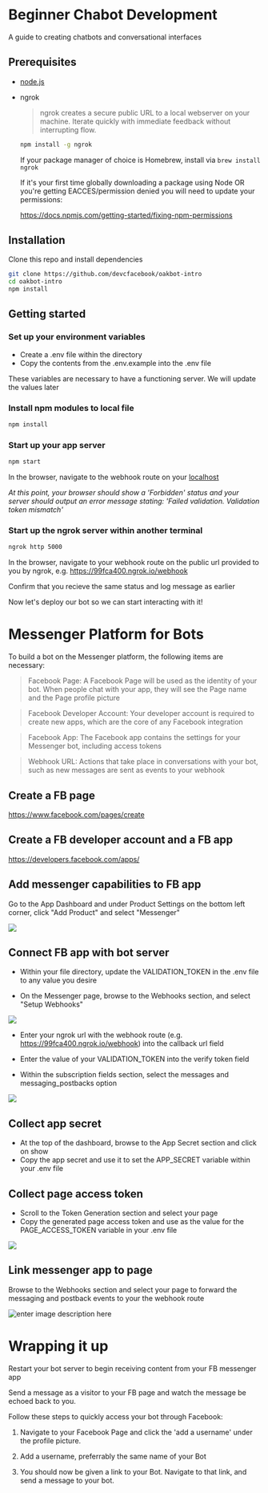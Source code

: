 # Beginner Chabot Development
A guide to creating chatbots and conversational interfaces

## Prerequisites

* [node.js](https://github.com/nodejs/node/wiki/Installation)

* ngrok

    >ngrok creates a secure public URL to a local webserver on your machine. Iterate quickly with immediate feedback without interrupting flow.
    
    ```bash
    npm install -g ngrok
    
    ```
    If your package manager of choice is Homebrew, install via `brew install ngrok`

    If it's your first time globally downloading a package using Node OR you're getting EACCES/permission denied you will need to update your permissions: 

    https://docs.npmjs.com/getting-started/fixing-npm-permissions


## Installation

Clone this repo and install dependencies
```bash
git clone https://github.com/devcfacebook/oakbot-intro
cd oakbot-intro
npm install
```

## Getting started

### Set up your environment variables

* Create a .env file within the directory
* Copy the contents from the .env.example into the .env file

These variables are necessary to have a functioning server. We will update the values later

### Install npm modules to local file

```bash
npm install
```

### Start up your app server
```bash
npm start
```

In the browser, navigate to the webhook route on your [localhost](http://localhost:5000/webhook)

*At this point, your browser should show a 'Forbidden' status and your server should output an error message stating: 'Failed validation. Validation token mismatch'*


### Start up the ngrok server within another terminal 
```bash
ngrok http 5000
```

In the browser, navigate to your webhook route on the public url provided to you by ngrok, e.g. <https://99fca400.ngrok.io/webhook>

Confirm that you recieve the same status and log message as earlier

Now let's deploy our bot so we can start interacting with it!

# Messenger Platform for Bots 

To build a bot on the Messenger platform, the following items are necessary:

> Facebook Page: A Facebook Page will be used as the identity of your bot. When people chat with your app, they will see the Page name and the Page profile picture

> Facebook Developer Account: Your developer account is required to create new apps, which are the core of any Facebook integration

> Facebook App: The Facebook app contains the settings for your Messenger bot, including access tokens

> Webhook URL: Actions that take place in conversations with your bot, such as new messages are sent as events to your webhook

## Create a FB page

<https://www.facebook.com/pages/create>

## Create a FB developer account and a FB app

<https://developers.facebook.com/apps/>

## Add messenger capabilities to FB app

 Go to the App Dashboard and under Product Settings on the bottom left corner, click "Add Product" and select "Messenger"

 ![](https://scontent-mia3-2.xx.fbcdn.net/v/t39.2178-6/12995587_195576307494663_824949235_n.png?oh=2c4beb8b65bbe674b9d02e55baded4fb&oe=5A7C24C3)

## Connect FB app with bot server

* Within your file directory, update the VALIDATION_TOKEN in the .env file to any value you desire 

* On the Messenger page, browse to the Webhooks section, and select "Setup Webhooks"

![](https://scontent-mia3-2.xx.fbcdn.net/v/t39.2178-6/13331609_660771177408445_306127577_n.png?oh=b2c73c9b6a96d514e26b312d507df043&oe=5A87674C)

* Enter your ngrok url with the webhook route (e.g. <https://99fca400.ngrok.io/webhook>) into the callback url field

* Enter the value of your VALIDATION_TOKEN into the verify token field

* Within the subscription fields section, select the messages and messaging_postbacks option

![](https://scontent-mia3-2.xx.fbcdn.net/v/t39.2178-6/12057143_211110782612505_894181129_n.png?oh=566821dc645b301f1356be2c1c7c35ef&oe=5A78B2F1)

## Collect app secret
* At the top of the dashboard, browse to the App Secret section and click on show
* Copy the app secret and use it to set the APP_SECRET variable within your .env file


## Collect page access token

* Scroll to the Token Generation section and select your page
* Copy the generated page access token and use as the value for the PAGE_ACCESS_TOKEN variable in your .env file  

![](https://scontent-mia3-2.xx.fbcdn.net/v/t39.2178-6/12995543_1164810200226522_2093336718_n.png?oh=27f1f08c8e2ee6139f1a93d24d92aece&oe=5A476D09)
	 
## Link messenger app to page

Browse to the Webhooks section and select your page to forward the messaging and postback events to your the webhook route

![enter image description here](https://scontent-mia3-2.xx.fbcdn.net/v/t39.2178-6/13421551_1702530599996541_471321650_n.png?oh=60b2566071cfb9662ce3c303d3ab3d8e&oe=5A4E859F)


# Wrapping it up 

Restart your bot server to begin receiving content from your FB messenger app

Send a message as a visitor to your FB page and watch the message be echoed back to you. 

Follow these steps to quickly access your bot through Facebook:

1) Navigate to your Facebook Page and click the 'add a username' under the profile picture.

2) Add a username, preferrably the same name of your Bot

3) You should now be given a link to your Bot. Navigate to that link, and send a message to your bot. 